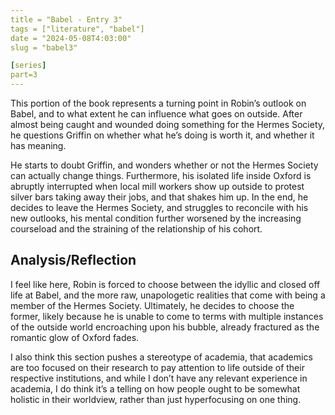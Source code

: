 ```yaml
---
title = "Babel - Entry 3"
tags = ["literature", "babel"]
date = "2024-05-08T4:03:00"
slug = "babel3"

[series]
part=3
---
```


This portion of the book represents a turning point in Robin’s outlook on Babel, and to what extent he can influence what goes on outside. After almost being caught and wounded doing something for the Hermes Society, he questions Griffin on whether what he’s doing is worth it, and whether it has meaning. 

He starts to doubt Griffin, and wonders whether or not the Hermes Society can actually change things. Furthermore, his isolated life inside Oxford is abruptly interrupted when local mill workers show up outside to protest silver bars taking away their jobs, and that shakes him up. In the end, he decides to leave the Hermes Society, and struggles to reconcile with his new outlooks, his mental condition further worsened by the increasing courseload and the straining of the relationship of his cohort.

## Analysis/Reflection

I feel like here, Robin is forced to choose between the idyllic and closed off life at Babel, and the more raw, unapologetic realities that come with being a member of the Hermes Society. Ultimately, he decides to choose the former, likely because he is unable to come to terms with multiple instances of the outside world encroaching upon his bubble, already fractured as the romantic glow of Oxford fades.

I also think this section pushes a stereotype of academia, that academics are too focused on their research to pay attention to life outside of their respective institutions, and while I don’t have any relevant experience in academia, I do think it’s a telling on how people ought to be somewhat holistic in their worldview, rather than just hyperfocusing on one thing.
